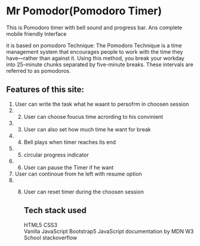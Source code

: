 # Mr Pomodor(Pomodoro Timer) 
This is Pomodoro timer with bell sound and progress bar.
Ans complete mobile friendly Interface

it is based on pomodoro Technique: 
The Pomodoro Technique is a time management system that encourages 
people to work with the time they have—rather than against it.
Using this method, you break your workday into 25-minute chunks 
separated by five-minute breaks. These intervals are referred to 
as pomodoros.  

## Features of this site: 
1. User can write the task what he waant to persofrm in choosen session  
2. 2. User can choose foucus time acrording to his convinient 
3. 3. User can also set how much time he want for break 
4. 4. Bell plays when timer reaches its end
5.  5. circular progress indicator 
6.   6. User can pause the Timer if he want
7. User can continoue from he left with resume option
8.   8. User can reset timer during the choosen session 


          ## Tech stack used 
           HTML5 
           CSS3            
           Vanilla 
           JavaScript
           Bootstrap5 
          JavaScript 
          documentation by MDN 
         W3 School 
         stackoverflow
